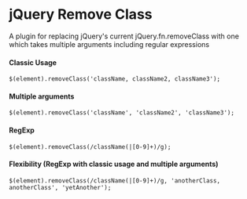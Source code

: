 # jQuery Remove Class
A plugin for replacing jQuery's current jQuery.fn.removeClass with one which takes multiple arguments including regular expressions

#### Classic Usage

    $(element).removeClass('className, className2, className3');

#### Multiple arguments

    $(element).removeClass('className', 'className2', 'className3');

#### RegExp

    $(element).removeClass(/className(|[0-9]+)/g);

#### Flexibility (RegExp with classic usage and multiple arguments)

    $(element).removeClass(/className(|[0-9]+)/g, 'anotherClass, anotherClass', 'yetAnother');

